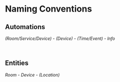 # Naming Conventions

## Automations
*(Room/Service/Device) - (Device) - (Time/Event) - Info*

<br>

## Entities
*Room - Device - (Location)*
